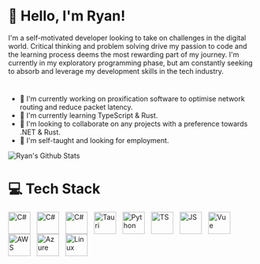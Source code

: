 # 👋 Hello, I'm Ryan!

I'm a self-motivated developer looking to take on challenges in the digital world. Critical thinking and problem solving drive my passion to code and the learning process deems the most rewarding part of my journey. I'm currently in my exploratory programming phase, but am constantly seeking to absorb and leverage my development skills in the tech industry.
#
* 🚀 I'm currently working on proxification software to optimise network routing and reduce packet latency.  
* 🌱 I'm currently learning TypeScript & Rust.    
* 👬 I'm looking to collaborate on any projects with a preference towards .NET & Rust.  
* 📘 I'm self-taught and looking for employment.
  
![Ryan's Github Stats](https://github-readme-stats.vercel.app/api?username=ryandotnet&show_icons=true&theme=dracula)
# 💻 Tech Stack
<img align="left" alt="C#" width="45px" style="padding-right:10px;" src="https://cdn.jsdelivr.net/gh/devicons/devicon@latest/icons/csharp/csharp-plain.svg"/>
<img align="left" alt="C#" width="45px" style="padding-right:10px;" src="https://cdn.jsdelivr.net/gh/devicons/devicon@latest/icons/cplusplus/cplusplus-plain.svg"/>
<img align="left" alt="C#" width="45px" style="padding-right:10px;" src="https://cdn.jsdelivr.net/gh/devicons/devicon@latest/icons/rust/rust-original.svg"/>
<img align="left" alt="Tauri" width="45px" style="padding-right:10px;" src="https://cdn.jsdelivr.net/gh/devicons/devicon@latest/icons/tauri/tauri-original.svg"/>
<img align="left" alt="Python" width="45px" style="padding-right:10px;" src="https://cdn.jsdelivr.net/gh/devicons/devicon@latest/icons/python/python-plain.svg"/>
<img align="left" alt="TS" width="45px" style="padding-right:10px;" src="https://cdn.jsdelivr.net/gh/devicons/devicon@latest/icons/typescript/typescript-original.svg"/>
<img align="left" alt="JS" width="45px" style="padding-right:10px;" src="https://cdn.jsdelivr.net/gh/devicons/devicon@latest/icons/javascript/javascript-original.svg"/>
<img align="left" alt="Vue" width="45px" style="padding-right:10px;" src="https://cdn.jsdelivr.net/gh/devicons/devicon@latest/icons/vuejs/vuejs-original.svg"/>
<img align="left" alt="AWS" width="45px" style="padding-right:10px;" src="https://cdn.jsdelivr.net/gh/devicons/devicon@latest/icons/amazonwebservices/amazonwebservices-plain-wordmark.svg"/>
<img align="left" alt="Azure" width="45px" style="padding-right:10px;" src="https://cdn.jsdelivr.net/gh/devicons/devicon@latest/icons/azure/azure-original-wordmark.svg"/>
<img align="left" alt="Linux" width="45px" style="padding-right:10px;" src="https://cdn.jsdelivr.net/gh/devicons/devicon@latest/icons/linux/linux-original.svg"/>



